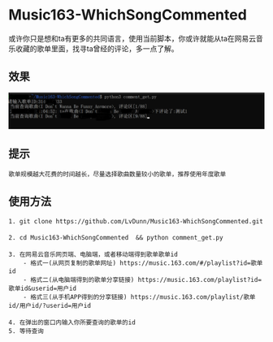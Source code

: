 # Music163-WhichSongCommented

或许你只是想和ta有更多的共同语言，使用当前脚本，你或许就能从ta在网易云音乐收藏的歌单里面，找寻ta曾经的评论，多一点了解。

## 效果
![image](https://github.com/LvDunn/Music163-WhichSongCommented/blob/master/演示.png)

## 提示
    歌单规模越大花费的时间越长，尽量选择歌曲数量较小的歌单，推荐使用年度歌单

## 使用方法
    
    1. git clone https://github.com/LvDunn/Music163-WhichSongCommented.git
    
    2. cd Music163-WhichSongCommented  && python comment_get.py

    3. 在网易云音乐网页端、电脑端，或者移动端得到歌单歌单id
        - 格式一(从网页复制的歌单网址) https://music.163.com/#/playlist?id=歌单id
        - 格式二(从电脑端得到的歌单分享链接) https://music.163.com/playlist?id=歌单id&userid=用户id
        - 格式三(从手机APP得到的分享链接) https://music.163.com/playlist/歌单id/用户id/?userid=用户id

    4. 在弹出的窗口内输入你所要查询的歌单的id
    5. 等待查询